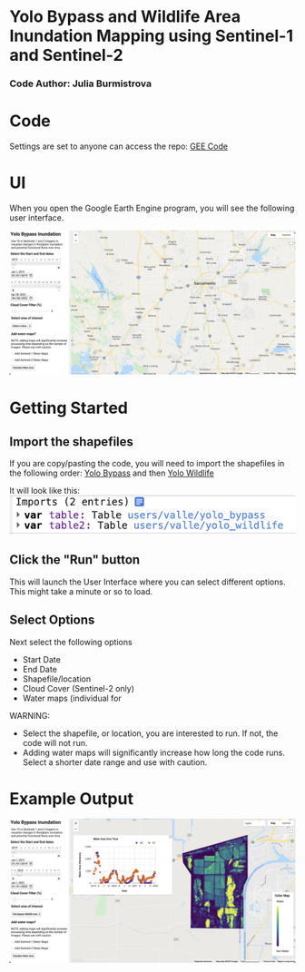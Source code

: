 # Yolo Bypass and Wildlife Area Inundation Mapping using Sentinel-1 and Sentinel-2
### Code Author: Julia Burmistrova

# Code
Settings are set to anyone can access the repo:
[GEE Code](https://code.earthengine.google.com/?accept_repo=users/valle/Yolo_Inundation_Mapping)


# UI
When you open the Google Earth Engine program, you will see the following user interface. 

![Google Earth Engine UI for Inundation Mapping](screenshots/ui_start.png)


# Getting Started
## Import the shapefiles
If you are copy/pasting the code, you will need to import the shapefiles in the following order: [Yolo Bypass](https://code.earthengine.google.com/?asset=users/valle/yolo_bypass) and then [Yolo Wildlife](https://code.earthengine.google.com/?asset=users/valle/yolo_wildlife)

It will look like this:
![Shapefile Import Order](screenshots/shapefile_order.png)

## Click the "Run" button
This will launch the User Interface where you can select different options. This might take a minute or so to load.  

## Select Options
Next select the following options
- Start Date
- End Date
- Shapefile/location
- Cloud Cover (Sentinel-2 only)
- Water maps (individual for 

WARNING: 
- Select the shapefile, or location, you are interested to run. If not, the code will not run.
- Adding water maps will significantly increase how long the code runs. Select a shorter date range and use with caution. 

# Example Output 
![Example of Yolo Wildlife](screenshots/frequency_wildlife.png)

